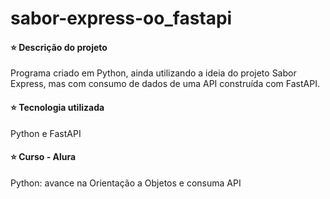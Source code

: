 # sabor-express-oo_fastapi


#### ⭐ Descrição do projeto
Programa criado em Python, ainda utilizando a ideia do projeto Sabor Express, mas com consumo de dados de uma API construída com FastAPI.


#### ⭐ Tecnologia utilizada
Python e FastAPI


#### ⭐ Curso - Alura
Python: avance na Orientação a Objetos e consuma API
